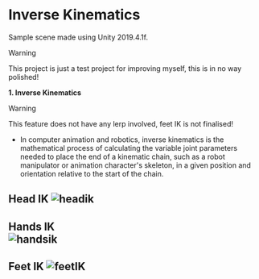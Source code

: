 
# Inverse Kinematics

Sample scene made using Unity 2019.4.1f.

> [!WARNING]
> This project is just a test project for improving myself, this is in no way polished!

**1. Inverse Kinematics**
> [!WARNING]
> This feature does not have any lerp involved, feet IK is not finalised!
- In computer animation and robotics, inverse kinematics is the mathematical process of calculating the variable joint parameters needed to place the end of a kinematic chain, such as a robot manipulator or animation character's skeleton, in a given position and orientation relative to the start of the chain.

**Head IK**
![headik](https://github.com/isaacchunn/inverse-kinematics/blob/main/Images/headik.gif)
---
**Hands IK**    
![handsik](https://github.com/isaacchunn/inverse-kinematics/blob/main/Images/handik.gif)	
---
**Feet IK**
![feetIK](https://github.com/isaacchunn/inverse-kinematics/blob/main/Images/feetik.gif)
---
